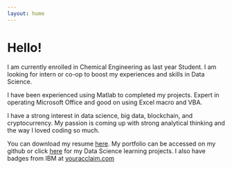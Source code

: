 ```yaml
---
layout: home
---
```

# Hello!

I am currently enrolled in Chemical Engineering as last year Student. I am looking for intern or co-op to boost my experiences and skills in Data Science.

I have been experienced using Matlab to completed my projects. Expert in operating Microsoft Office and good on using Excel macro and VBA.

I have a strong interest in data science, big data, blockchain, and cryptocurrency. My passion is coming up with strong analytical thinking and the way I loved coding so much.

You can download my resume [here](https://drive.google.com/file/d/1Q2XnhOr-eVpGOseug-D6xfICZs5DTu7U/view?usp=sharing). My portfolio can be accessed on my github or click [here](https://github.com/bhaskoro-muthohar/DataScienceLearning) for my Data Science learning projects. I also have badges from IBM at [youracclaim.com](https://www.youracclaim.com/users/bhaskoro-muthohar/badges)
